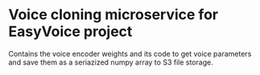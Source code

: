 # Voice cloning microservice for EasyVoice project
Contains the voice encoder weights and its code to get voice parameters and save them as a seriazized numpy array to S3 file storage.
